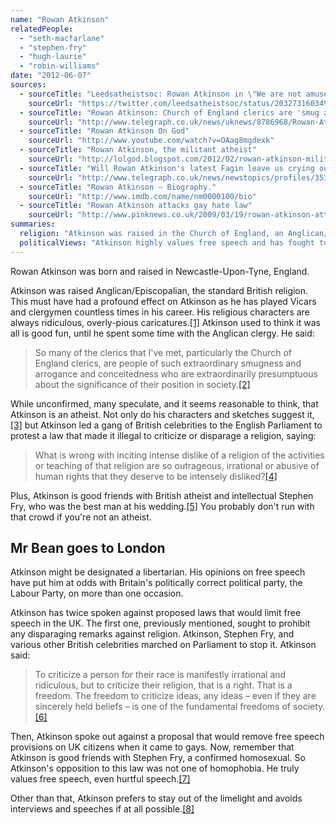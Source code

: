 ```yaml
---
name: "Rowan Atkinson"
relatedPeople:
  - "seth-macfarlane"
  - "stephen-fry"
  - "hugh-laurie"
  - "robin-williams"
date: "2012-06-07"
sources:
  - sourceTitle: "Leedsatheistsoc: Rowan Atkinson in \"We are not amused"
    sourceUrl: "https://twitter.com/leedsatheistsoc/status/203273160349585408"
  - sourceTitle: "Rowan Atkinson: Church of England clerics are 'smug and arrogant.'"
    sourceUrl: "http://www.telegraph.co.uk/news/uknews/8786968/Rowan-Atkinson-Church-of-England-clerics-are-smug-and-arrogant.html"
  - sourceTitle: "Rowan Atkinson On God"
    sourceUrl: "http://www.youtube.com/watch?v=OAag8mgdexk"
  - sourceTitle: "Rowan Atkinson, the militant atheist"
    sourceUrl: "http://lolgod.blogspot.com/2012/02/rowan-atkinson-militant-atheist.html"
  - sourceTitle: "Will Rowan Atkinson's latest Fagin leave us crying out for more?"
    sourceUrl: "http://www.telegraph.co.uk/news/newstopics/profiles/3536315/Will-Rowan-Atkinsons-latest-Fagin-leave-us-crying-out-for-more.html"
  - sourceTitle: "Rowan Atkinson – Biography."
    sourceUrl: "http://www.imdb.com/name/nm0000100/bio"
  - sourceTitle: "Rowan Atkinson attacks gay hate law"
    sourceUrl: "http://www.pinknews.co.uk/2009/03/19/rowan-atkinson-attacks-gay-hate-law/"
summaries:
  religion: "Atkinson was raised in the Church of England, an Anglican/Episcopalian denomination. He has since condemned the clergy of the Church of England and made atheist overtures."
  politicalViews: "Atkinson highly values free speech and has fought to uphold it in the UK repeatedly, mostly in opposition to Britain's Labour Party."
---
```


Rowan Atkinson was born and raised in Newcastle-Upon-Tyne, England.

Atkinson was raised Anglican/Episcopalian, the standard British religion. This must have had a profound effect on Atkinson as he has played Vicars and clergymen countless times in his career. His religious characters are always ridiculous, overly-pious caricatures.<a class="source-citation" href="#https%3A%2F%2Ftwitter.com%2Fleedsatheistsoc%2Fstatus%2F203273160349585408" title="Leedsatheistsoc: Rowan Atkinson in &quot;We are not amused">[1]</a> Atkinson used to think it was all is good fun, until he spent some time with the Anglican clergy. He said:

>So many of the clerics that I've met, particularly the Church of England clerics, are people of such extraordinary smugness and arrogance and conceitedness who are extraordinarily presumptuous about the significance of their position in society.<a class="source-citation" href="#http%3A%2F%2Fwww.telegraph.co.uk%2Fnews%2Fuknews%2F8786968%2FRowan-Atkinson-Church-of-England-clerics-are-smug-and-arrogant.html" title="Rowan Atkinson: Church of England clerics are &apos;smug and arrogant.&apos;">[2]</a>

While unconfirmed, many speculate, and it seems reasonable to think, that Atkinson is an atheist. Not only do his characters and sketches suggest it,<a class="source-citation" href="#http%3A%2F%2Fwww.youtube.com%2Fwatch%3Fv%3DOAag8mgdexk" title="Rowan Atkinson On God">[3]</a> but Atkinson led a gang of British celebrities to the English Parliament to protest a law that made it illegal to criticize or disparage a religion, saying:

>What is wrong with inciting intense dislike of a religion of the activities or teaching of that religion are so outrageous, irrational or abusive of human rights that they deserve to be intensely disliked?<a class="source-citation" href="#http%3A%2F%2Flolgod.blogspot.com%2F2012%2F02%2Frowan-atkinson-militant-atheist.html" title="Rowan Atkinson, the militant atheist">[4]</a>

Plus, Atkinson is good friends with British atheist and intellectual Stephen Fry, who was the best man at his wedding.<a class="source-citation" href="#http%3A%2F%2Fwww.telegraph.co.uk%2Fnews%2Fnewstopics%2Fprofiles%2F3536315%2FWill-Rowan-Atkinsons-latest-Fagin-leave-us-crying-out-for-more.html" title="Will Rowan Atkinson&apos;s latest Fagin leave us crying out for more?">[5]</a> You probably don't run with that crowd if you're not an atheist.


## Mr Bean goes to London

Atkinson might be designated a libertarian. His opinions on free speech have put him at odds with Britain's politically correct political party, the Labour Party, on more than one occasion.

Atkinson has twice spoken against proposed laws that would limit free speech in the UK. The first one, previously mentioned, sought to prohibit any disparaging remarks against religion. Atkinson, Stephen Fry, and various other British celebrities marched on Parliament to stop it. Atkinson said:

>To criticize a person for their race is manifestly irrational and ridiculous, but to criticize their religion, that is a right. That is a freedom. The freedom to criticize ideas, any ideas – even if they are sincerely held beliefs – is one of the fundamental freedoms of society.<a class="source-citation" href="#http%3A%2F%2Fwww.imdb.com%2Fname%2Fnm0000100%2Fbio" title="Rowan Atkinson – Biography.">[6]</a>

Then, Atkinson spoke out against a proposal that would remove free speech provisions on UK citizens when it came to gays. Now, remember that Atkinson is good friends with Stephen Fry, a confirmed homosexual. So Atkinson's opposition to this law was not one of homophobia. He truly values free speech, even hurtful speech.<a class="source-citation" href="#http%3A%2F%2Fwww.pinknews.co.uk%2F2009%2F03%2F19%2Frowan-atkinson-attacks-gay-hate-law%2F" title="Rowan Atkinson attacks gay hate law">[7]</a>

Other than that, Atkinson prefers to stay out of the limelight and avoids interviews and speeches if at all possible.<a class="source-citation" href="#http%3A%2F%2Fwww.imdb.com%2Fname%2Fnm0000100%2Fbio" title="Rowan Atkinson – Biography.">[8]</a>